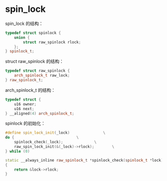 # spin_lock

spin_lock 的结构：

```c++
typedef struct spinlock {
	union {
		struct raw_spinlock rlock;
	};
} spinlock_t;
```

struct raw_spinlock 的结构：

```c++
typedef struct raw_spinlock {
	arch_spinlock_t raw_lock;
} raw_spinlock_t;
```

arch_spinlock_t 的结构：

```c++
typedef struct {
	u16 owner;
	u16 next;
} __aligned(4) arch_spinlock_t;
```


spinlock 的初始化：
```c++
#define spin_lock_init(_lock)				\
do {							\
	spinlock_check(_lock);				\
	raw_spin_lock_init(&(_lock)->rlock);		\
} while (0)
```

```c++
static __always_inline raw_spinlock_t *spinlock_check(spinlock_t *lock)
{
	return &lock->rlock;
}
```





